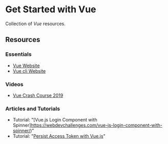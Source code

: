 # Get Started with Vue

Collection of *Vue* resources.

## Resources

### Essentials

- [Vue Website](https://vuejs.org/)
- [Vue cli Website](https://cli.vuejs.org/)

### Videos

- [Vue Crash Course 2019](https://youtu.be/Wy9q22isx3U)

### Articles and Tutorials

- Tutorial: "[Vue.js Login Component with Spinner]https://webdevchallenges.com/vue-js-login-component-with-spinner/)"
- Tutorial: "[Persist Access Token with Vue.js](https://webdevchallenges.com/persist-access-token-with-vue-js/)"
